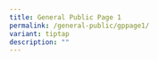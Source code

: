 ```yaml
---
title: General Public Page 1
permalink: /general-public/gppage1/
variant: tiptap
description: ""
---
```

